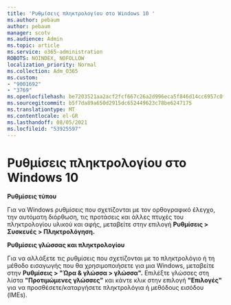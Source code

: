 ```yaml
---
title: 'Ρυθμίσεις πληκτρολογίου στο Windows 10 '
ms.author: pebaum
author: pebaum
manager: scotv
ms.audience: Admin
ms.topic: article
ms.service: o365-administration
ROBOTS: NOINDEX, NOFOLLOW
localization_priority: Normal
ms.collection: Adm_O365
ms.custom:
- "9001692"
- "3769"
ms.openlocfilehash: be7203521aa2acf2fcf667c26a2d996eca5f846d14cc6957c0fde6b82d887aa8
ms.sourcegitcommit: b5f7da89a650d2915dc652449623c78be6247175
ms.translationtype: MT
ms.contentlocale: el-GR
ms.lasthandoff: 08/05/2021
ms.locfileid: "53925597"
---
```

# <a name="keyboard-settings-in-windows-10"></a>Ρυθμίσεις πληκτρολογίου στο Windows 10

**Ρυθμίσεις τύπου**

Για να Windows ρυθμίσεις που σχετίζονται με τον ορθογραφικό έλεγχο, την αυτόματη διόρθωση, τις προτάσεις και άλλες πτυχές του πληκτρολογίου υλικού και αφής, μεταβείτε στην επιλογή **Ρυθμίσεις > Συσκευές > Πληκτρολόγηση.** 

**Ρυθμίσεις γλώσσας και πληκτρολογίου**

Για να αλλάξετε τις ρυθμίσεις που σχετίζονται με το πληκτρολόγιο ή τη μέθοδο εισαγωγής που θα χρησιμοποιήσετε για μια Windows, μεταβείτε στην **Ρυθμίσεις > "Ώρα & γλώσσα > γλώσσα".** Επιλέξτε γλώσσες στη λίστα **"Προτιμώμενες γλώσσες"** και κάντε κλικ στην επιλογή **"Επιλογές"** για να προσθέσετε/καταργήσετε πληκτρολόγια ή μεθόδους εισόδου (IMEs).
